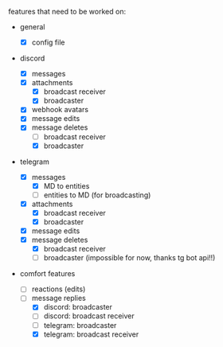 features that need to be worked on:

- general

  - [x] config file

- discord

  - [x] messages
  - [x] attachments
    - [x] broadcast receiver
    - [x] broadcaster
  - [x] webhook avatars
  - [x] message edits
  - [x] message deletes
    - [ ] broadcast receiver
    - [x] broadcaster

- telegram

  - [x] messages
    - [x] MD to entities
    - [ ] entities to MD (for broadcasting)
  - [x] attachments
    - [x] broadcast receiver
    - [x] broadcaster
  - [x] message edits
  - [x] message deletes
    - [x] broadcast receiver
    - [ ] broadcaster (impossible for now, thanks tg bot api!!)

- comfort features

  - [ ] reactions (edits)
  - [ ] message replies
    - [x] discord: broadcaster
    - [ ] discord: broadcast receiver
    - [ ] telegram: broadcaster
    - [x] telegram: broadcast receiver
